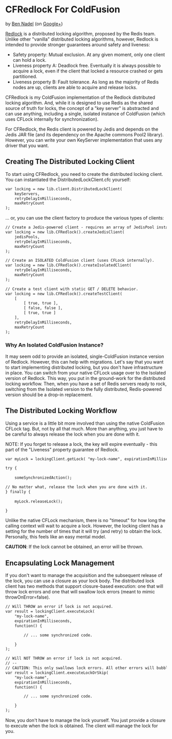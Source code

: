 
# CFRedlock For ColdFusion

by [Ben Nadel][bennadel] (on [Google+][googleplus])

[Redlock][redlock] is a distributed locking algorithm, proposed by the Redis team. Unlike
other "vanilla" distributed locking algorithms, however, Redlock is intended to provide 
stronger guarantees around safety and liveness:

* Safety property: Mutual exclusion. At any given moment, only one client can hold a 
  lock.
* Liveness property A: Deadlock free. Eventually it is always possible to acquire a lock,
  even if the client that locked a resource crashed or gets partitioned.
* Liveness property B: Fault tolerance. As long as the majority of Redis nodes are up, 
  clients are able to acquire and release locks.

CFRedlock is my ColdFusion implementation of the Redlock distributed locking algorithm. 
And, while it is designed to use Redis as the shared source of truth for locks, the 
concept of a "key server" is abstracted and can use anything, including a single, 
isolated instance of ColdFusion (which uses CFLock internally for synchronization).

For CFRedlock, the Redis client is powered by Jedis and depends on the Jedis JAR file 
(and its dependency on the Apache commons Pool2 library). However, you can write your
own KeyServer implementation that uses any driver that you want.

## Creating The Distributed Locking Client

To start using CFRedlock, you need to create the distributed locking client. You can 
instantiated the DistributedLockClient.cfc yourself:

```cfc
var locking = new lib.client.DistributedLockClient( 
	keyServers,
	retryDelayInMilliseconds,
	maxRetryCount 
);
```

... or, you can use the client factory to produce the various types of clients:

```cfc
// Create a Jedis-powered client - requires an array of JedisPool instances.
var locking = new lib.CFRedlock().createJedisClient( 
	jedisPools,
	retryDelayInMilliseconds,
	maxRetryCount
);

// Create an ISOLATED ColdFusion client (uses CFLock internally).
var locking = new lib.CFRedlock().createIsolatedClient( 
	retryDelayInMilliseconds,
	maxRetryCount
);

// Create a test client with static GET / DELETE behavior.
var locking = new lib.CFRedlock().createTestClient(
	[
		[ true, true ],
		[ false, false ],
		[ true, true ]
	],
	retryDelayInMilliseconds,
	maxRetryCount
);
```

### Why An Isolated ColdFusion Instance?

It may seem odd to provide an isolated, single-ColdFusion instance version of Redlock.
However, this can help with migrations. Let's say that you want to start implementing
distributed locking, but you don't have infrastructure in place. You can switch from 
your native CFLock usage over to the Isolated version of Redlock. This way, you put in
the ground-work for the distributed locking workflow. Then, when you have a set of Redis
servers ready to rock, switching from the Isolated version to the fully distributed, 
Redis-powered version should be a drop-in replacement.

## The Distributed Locking Workflow

Using a service is a little bit more involved than using the native ColdFusion CFLock 
tag. But, not by all that much. More than anything, you just have to be careful to always
release the lock when you are done with it.

NOTE: If you forget to release a lock, the key will expire eventually - this part of the
"Liveness" property guarantee of Redlock.

```cfc
var myLock = lockingClient.getLock( "my-lock-name", expirationInMilliseconds );

try {
	
	someSynchronizedAction();

// No matter what, release the lock when you are done with it.
} finally {
	
	myLock.releaseLock();

}
```

Unlike the native CFLock mechanism, there is no "timeout" for how long the calling 
context will wait to acquire a lock. However, the locking client has a setting for the
number of times that it will try (and retry) to obtain the lock. Personally, this feels
like an easy mental model.

**CAUTION**: If the lock cannot be obtained, an error will be thrown.

## Encapsulating Lock Management

If you don't want to manage the acquisition and the subsequent release of the lock, you
can use a closure as your lock body. The distributed lock client has two methods that 
support closure-based execution: one that will throw lock errors and one that will 
swallow lock errors (meant to mimic throwOnError=false).

```cfc
// Will THROW an error if lock is not acquired.
var result = lockingClient.executeLock(
	"my-lock-name",
	expirationInMilliseconds,
	function() {

		// ... some synchronized code.

	}
);

// Will NOT THROW an error if lock is not acquired.
// --
// CAUTION: This only swallows lock errors. All other errors will bubble up.
var result = lockingClient.executeLockOrSkip(
	"my-lock-name",
	expirationInMilliseconds,
	function() {

		// ... some synchronized code.

	}
);
```

Now, you don't have to manage the lock yourself. You just provide a closure to execute
when the lock is obtained. The client will manage the lock for you.


[bennadel]: http://www.bennadel.com
[googleplus]: https://plus.google.com/108976367067760160494?rel=author
[redlock]: http://redis.io/topics/distlock
